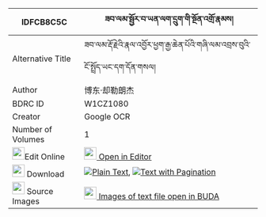 |IDFCB8C5C|ཟབ་ལམ་སྦྱོར་བ་ཡན་ལག་དྲུག་གི་སྔོན་འགྲོ་རྣམས། 
| --- | --- 
|Alternative Title |ཟབ་ལམ་རྡོ་རྗེའི་རྣལ་འབྱོར་ཕྱག་རྒྱ་ཆེན་པོའི་གཞི་ལམ་འབྲས་བུའི་ངོ་སྤྲོད་ཡང་དག་དོན་གསལ།
|Author| 博东·却勒朗杰
|BDRC ID | W1CZ1080
|Creator | Google OCR
|Number of Volumes| 1
|<img width="25" src="https://img.icons8.com/color/25/000000/edit-property.png">Edit Online| [<img width="25" src="https://avatars.githubusercontent.com/u/45091458?s=200&v=4"> Open in Editor](http://editor.openpecha.org/IDFCB8C5C)
|<img width="25" src="https://img.icons8.com/fluent/48/000000/download-2.png"/>  Download | [![](https://img.icons8.com/color/20/000000/txt.png)Plain Text](https://github.com/Openpecha/IDFCB8C5C/releases/download/v1/zab_lam_jorwa_yenlak_druk_gi_n_plain_IDFCB8C5C.zip), [![](https://img.icons8.com/color/20/000000/txt.png)Text with Pagination](https://github.com/Openpecha/IDFCB8C5C/releases/download/v1/zab_lam_jorwa_yenlak_druk_gi_n_pages_IDFCB8C5C.zip)
|<img width="25" src="https://img.icons8.com/plasticine/100/000000/pictures-folder.png"/>  Source Images | [<img width="25" src="https://library.bdrc.io/icons/BUDA-small.svg"> Images of text file open in BUDA](https://library.bdrc.io/show/bdr:W1CZ1080)